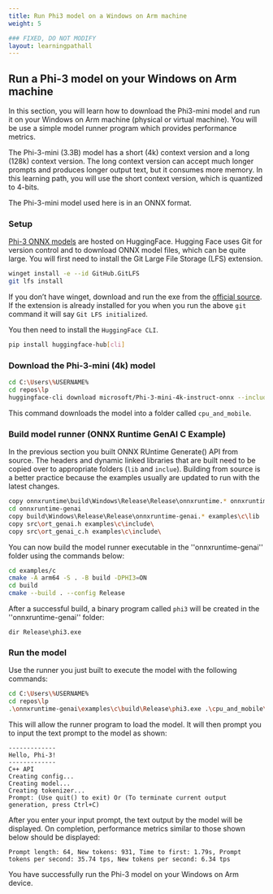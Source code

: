 ```yaml
---
title: Run Phi3 model on a Windows on Arm machine
weight: 5

### FIXED, DO NOT MODIFY
layout: learningpathall
---
```


## Run a Phi-3 model on your Windows on Arm machine

In this section, you will learn how to download the Phi3-mini model and run it on your Windows on Arm machine (physical or virtual machine). You will be use a simple model runner program which provides performance metrics.

The Phi-3-mini (3.3B) model has a short (4k) context version and a long (128k) context version. The long context version can accept much longer prompts and produces longer output text, but it consumes more memory.
In this learning path, you will use the short context version, which is quantized to 4-bits.

The Phi-3-mini model used here is in an ONNX format.

### Setup

[Phi-3 ONNX models](https://huggingface.co/microsoft/Phi-3-mini-4k-instruct-onnx) are hosted on HuggingFace.
Hugging Face uses Git for version control and to download ONNX model files, which can be quite large.
You will first need to install the Git Large File Storage (LFS) extension.

``` bash
winget install -e --id GitHub.GitLFS
git lfs install
```
If you don’t have winget, download and run the exe from the [official source](https://docs.github.com/en/repositories/working-with-files/managing-large-files/installing-git-large-file-storage?platform=windows).
If the extension is already installed for you when you run the above ``git`` command it will say ``Git LFS initialized``.

You then need to install the ``HuggingFace CLI``.

``` bash
pip install huggingface-hub[cli]
```

### Download the Phi-3-mini (4k) model

``` bash
cd C:\Users\%USERNAME%
cd repos\lp
huggingface-cli download microsoft/Phi-3-mini-4k-instruct-onnx --include cpu_and_mobile/cpu-int4-rtn-block-32-acc-level-4/* --local-dir .
```
This command downloads the model into a folder called `cpu_and_mobile`.

### Build model runner (ONNX Runtime GenAI C Example)
In the previous section you built ONNX RUntime Generate() API from source.
The headers and dynamic linked libraries that are built need to be copied over to appropriate folders (``lib`` and ``inclue``).
Building from source is a better practice because the examples usually are updated to run with the latest changes.

``` bash
copy onnxruntime\build\Windows\Release\Release\onnxruntime.* onnxruntime-genai\examples\c\lib
cd onnxruntime-genai
copy build\Windows\Release\Release\onnxruntime-genai.* examples\c\lib
copy src\ort_genai.h examples\c\include\
copy src\ort_genai_c.h examples\c\include\
```

You can now build the model runner executable in the ''onnxruntime-genai'' folder using the commands below:

``` bash
cd examples/c
cmake -A arm64 -S . -B build -DPHI3=ON
cd build
cmake --build . --config Release
```

After a successful build, a binary program called `phi3` will be created in the ''onnxruntime-genai'' folder:
```output
dir Release\phi3.exe
```

### Run the model

Use the runner you just built to execute the model with the following commands:

``` bash
cd C:\Users\%USERNAME%
cd repos\lp
.\onnxruntime-genai\examples\c\build\Release\phi3.exe .\cpu_and_mobile\cpu-int4-rtn-block-32-acc-level-4\ cpu
```

This will allow the runner program to load the model. It will then prompt you to input the text prompt to the model as shown:

```output
-------------
Hello, Phi-3!
-------------
C++ API
Creating config...
Creating model...
Creating tokenizer...
Prompt: (Use quit() to exit) Or (To terminate current output generation, press Ctrl+C)
``` 

After you enter your input prompt, the text output by the model will be displayed. On completion, performance metrics similar to those shown below should be displayed:

```
Prompt length: 64, New tokens: 931, Time to first: 1.79s, Prompt tokens per second: 35.74 tps, New tokens per second: 6.34 tps
```
You have successfully run the Phi-3 model on your Windows on Arm device.
